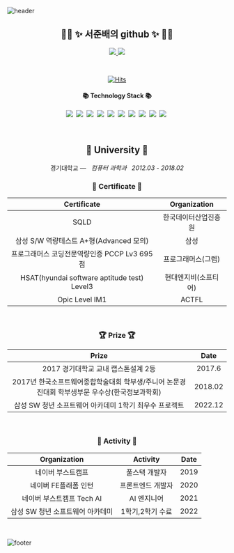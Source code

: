 ![header](https://capsule-render.vercel.app/api?type=slice&color=30A9DE&height=60&section=header)


<div align=center>
 
 <h2 align="center">👨‍💻 ✨ 서준배의 github ✨ 👨‍💻</h2>
<p align="center">
    <a href="https://deokisys.github.io/">
        <img src="http://img.shields.io/badge/-Tech%20blog-black?style=flat-square&logo=github&link=https://deokisys.github.io/" />
    </a>
    <a href="https://sixth-soul-f5d.notion.site/56776952969849c0a91e3262471224f5">
      <img src="https://img.shields.io/badge/-portfolio-blue"/>
    </a>
</p>
<br> 

[![Hits](https://hits.seeyoufarm.com/api/count/incr/badge.svg?url=https%3A%2F%2Fgithub.com%2Fdeokisys%2Fhit-counter&count_bg=%2390BBFF&title_bg=%23555555&icon=visualstudio.svg&icon_color=%23FFFFFF&title=hits&edge_flat=false)](https://hits.seeyoufarm.com)
   
<h4 align="center">📚 Technology Stack 📚</h4> 
<p align="center">
  <img src="https://img.shields.io/badge/java-007396?style=flat-square&logo=Java&logoColor=white"/>&nbsp
  <img src="https://img.shields.io/badge/JavaScript-F7DF1E?style=flat-square&logo=javascript&logoColor=black"/>&nbsp
  <img src="https://img.shields.io/badge/Python-3776AB?style=flat-square&logo=Python&logoColor=white"/>&nbsp
  <img src="https://img.shields.io/badge/Node.js-339933?style=flat-square&logo=Node.js&logoColor=white"/>&nbsp
  <img src="https://img.shields.io/badge/Spring-6DB33F?style=flat-square&logo=SpringBoot&logoColor=white"/>&nbsp
  <img src="https://img.shields.io/badge/Express-000000?style=flat-square&logo=Express&logoColor=white"/>&nbsp
  <img src="https://img.shields.io/badge/MySQL-4479A1?style=flat-square&logo=MySQL&logoColor=white"/>&nbsp
  <img src="https://img.shields.io/badge/Ncloud-03C75A?style=flat-square&logo=Naver&logoColor=white"/>&nbsp
  <img src="https://img.shields.io/badge/React-61DAFB?style=flat-square&logo=React&logoColor=black"/>&nbsp
  <img src="https://img.shields.io/badge/Vue.js-4FC08D?style=flat-square&logo=Vue.js&logoColor=white"/>&nbsp

 </p>



</div>
<div align="center">
<br>
<h2 align="center">🏫 University 🏫</h2>
<p align="center">
경기대학교 —  &nbsp; <em>컴퓨터 과학과 &nbsp;   2012.03 - 2018.02</em>
</p>   

<h3 align="center"> 📕 Certificate 📕</h3>

|Certificate|Organization|
|:---:|:---:|
|SQLD|한국데이터산업진흥원|
|삼성 S/W 역량테스트 A+형(Advanced 모의)|삼성|
|프로그래머스 코딩전문역량인증 PCCP Lv3 695점|프로그래머스(그렙)|
|HSAT(hyundai software aptitude test) Level3|현대엔지비(소프티어)|
|Opic Level IM1|ACTFL|

<br>

<h3 align="center"> 🏆 Prize 🏆</h3>

|Prize|Date|
|:---:|:---:|
|2017 경기대학교 교내 캡스톤설계 2등|2017.6|
|2017년 한국소프트웨어종합학술대회 학부생/주니어 논문경진대회 학부생부문 우수상(한국정보과학회)|2018.02|
|삼성 SW 청년 소프트웨어 아카데미 1학기 최우수 프로젝트|2022.12|

<br>
 
<h3 align="center"> 🧩 Activity 🧩</h3>

|Organization|Activity|Date|
|:---:|:---:|:---:|
|네이버 부스트캠프|풀스택 개발자|2019|
|네이버 FE플래폼 인턴|프론트엔드 개발자|2020|
|네이버 부스트캠프 Tech AI|AI 엔지니어|2021|
|삼성 SW 청년 소프트웨어 아카데미|1학기,2학기 수료|2022|

 <br>
 
</div>








![footer](https://capsule-render.vercel.app/api?type=slice&color=EFDC05&height=40&section=footer)
